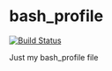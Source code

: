# bash_profile
[![Build Status](https://travis-ci.org/joemccann/dillinger.svg?branch=master)](https://travis-ci.org/joemccann/dillinger)

Just my bash_profile file
